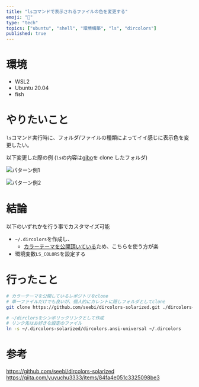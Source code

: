 ```yaml
---
title: "lsコマンドで表示されるファイルの色を変更する"
emoji: "🙆"
type: "tech"
topics: ["ubuntu", "shell", "環境構築", "ls", "dircolors"]
published: true
---
```


# 環境

- WSL2
- Ubuntu 20.04
- fish

# やりたいこと

`ls`コマンド実行時に、フォルダ/ファイルの種類によってイイ感じに表示色を変更したい。

以下変更した際の例 (`ls`の内容は[gibo](https://github.com/simonwhitaker/gibo.git)を clone したフォルダ)

![パターン例1](https://storage.googleapis.com/zenn-user-upload/04a6ea0f3063-20220218.png)

![パターン例2](https://storage.googleapis.com/zenn-user-upload/a7ee734c5d4c-20220218.png)

# 結論

以下のいずれかを行う事でカスタマイズ可能

- `~/.dircolors`を作成し、
  - [カラーテーマを公開頂いている](https://github.com/ryoutoku/dircolors-solarized)ため、こちらを使う方が楽
- 環境変数`LS_COLORS`を設定する

# 行ったこと

```bash
# カラーテーマを公開しているレポジトリをclone
# 単一ファイルだけでも良いが、個人的にカレントに隠しフォルダとしてclone
git clone https://github.com/seebi/dircolors-solarized.git ./dircolors-solarized

# ~/dirclorsをシンボリックリンクとして作成
# リンク先はお好きな設定のファイル
ln -s ~/.dircolors-solarized/dircolors.ansi-universal ~/.dircolors
```

# 参考

https://github.com/seebi/dircolors-solarized
https://qiita.com/yuyuchu3333/items/84fa4e051c3325098be3
